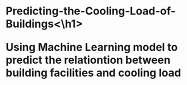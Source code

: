 <h1>Predicting-the-Cooling-Load-of-Buildings<\h1>


Using Machine Learning model to predict the relationtion between building facilities and cooling load 
